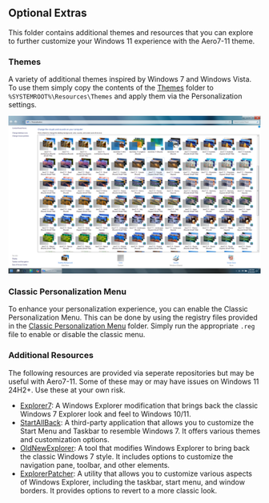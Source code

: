 ## Optional Extras
This folder contains additional themes and resources that you can explore to further customize your Windows 11 experience with the Aero7-11 theme.

### Themes
A variety of additional themes inspired by Windows 7 and Windows Vista. To use them simply copy the contents of the [Themes](Themes) folder to `%SYSTEMROOT%\Resources\Themes` and apply them via the Personalization settings.

![Preview](./themes.png)

### Classic Personalization Menu
To enhance your personalization experience, you can enable the Classic Personalization Menu. This can be done by using the registry files provided in the [Classic Personalization Menu](Classic%20Personalization%20Menu) folder. Simply run the appropriate `.reg` file to enable or disable the classic menu.


### Additional Resources
The following resources are provided via seperate repositories but may be useful with Aero7-11. Some of these may or may have issues on Windows 11 24H2+. Use these at your own risk.

- [Explorer7](https://github.com/world-windows-federation/explorer7): A Windows Explorer modification that brings back the classic Windows 7 Explorer look and feel to Windows 10/11.
- [StartAllBack](https://www.startallback.com/): A third-party application that allows you to customize the Start Menu and Taskbar to resemble Windows 7. It offers various themes and customization options.
- [OldNewExplorer](https://www.msfn.org/board/topic/170375-oldnewexplorer-v1909-for-windows-10-1809-1903-1909-2004-20h2-21h1-21h2/): A tool that modifies Windows Explorer to bring back the classic Windows 7 style. It includes options to customize the navigation pane, toolbar, and other elements.
- [ExplorerPatcher](https://github.com/valinet/ExplorerPatcher): A utility that allows you to customize various aspects of Windows Explorer, including the taskbar, start menu, and window borders. It provides options to revert to a more classic look.
